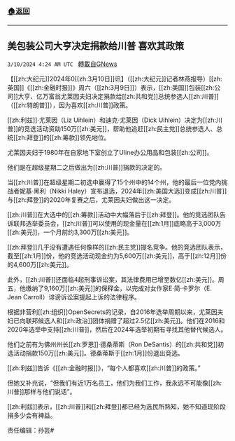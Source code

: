 ###  [:house:返回](README.md)
---


## 美包装公司大亨决定捐款给川普 喜欢其政策
`3/10/2024 4:24 AM UTC ` [轉載自GNews](https://gnews.org/articles/2381042)

【[[zh:大纪元]]2024年0[[zh:3月10日]]讯】（[[zh:大纪元]]记者林燕报导）[[zh:英国]]《[[zh:金融时报]]》周六（[[zh:3月9日]]）表示，[[zh:美国]]包装[[zh:公司]]大亨、亿万富翁尤莱因夫妇决定捐款给[[zh:共和党]]总统参选人[[zh:川普]]（[[zh:特朗普]]），因为喜欢[[zh:川普]]政策。

[[zh:利兹]]‧尤莱因（Liz Uihlein）和迪克‧尤莱因（Dick Uihlein）决定为[[zh:川普]]的竞选活动资助150万[[zh:美元]]，帮助他追赶[[zh:民主党]]总统参选人、总统[[zh:拜登]]的[[zh:筹款]]领先地位。

尤莱因夫妇于1980年在自家地下室创立了Uline办公用品和包装[[zh:公司]]。

他们是在超级星期二之后做出为[[zh:川普]]捐款的决定的。

当[[zh:川普]]在超级星期二初选中赢得了15个州中的14个州，他的最后一位党内挑战者妮基‧黑利（Nikki Haley）宣布退选，2024年[[zh:美国大选]]变成[[zh:川普]]与[[zh:拜登]]的2020年复赛之后，尤莱因夫妇做出这一决定。

[[zh:川普]]在大选中的[[zh:筹款]]活动中大幅落后于[[zh:拜登]]。他的竞选团队告诉联邦选举委员会，[[zh:川普]]可以使用的现金量在[[zh:1月]]底略高于3,000万[[zh:美元]]，一个月前约3,300万[[zh:美元]]。

[[zh:拜登]]几乎没有遭遇任何像样的[[zh:民主党]]提名竞争。他的竞选团队表示，截至[[zh:1月]]份，他的竞选活动现金约为5,600万[[zh:美元]]，高于[[zh:12月]]份的4,600万[[zh:美元]]。

此外，[[zh:川普]]还面临4起刑事诉讼案，其法律费用已增至数亿[[zh:美元]]。周五，他缴纳了9,160万[[zh:美元]]的保释金，以完成对女作家E‧简‧卡罗尔（E. Jean Carroll）诽谤诉讼案提起上诉的法律程序。

根据非营利[[zh:组织]]OpenSecrets的记录，自2016年选举周期以来，尤莱因夫妇已向联邦候选人和[[zh:政治]]团体捐赠了超过2.5亿[[zh:美元]]。他们在2016和2020年选举中支持[[zh:川普]]，然后在2024年选举初期有寻找其他替代候选人。

他们之前有为佛州州长[[zh:罗恩]]‧德桑蒂斯（Ron DeSantis）的[[zh:共和党]]初选活动捐款150万[[zh:美元]]。德桑蒂斯于[[zh:1月]]份退出竞选。

[[zh:利兹]]告诉《[[zh:金融时报]]》，“每个人都喜欢[[zh:川普]]的政策。”

但她又补充说，“但我们有近1万名员工，他们为我们工作，我永远不可能像[[zh:川普]]那样与他们说话”。

[[zh:利兹]]表示，[[zh:川普]]和[[zh:拜登]]都已经为选民所熟知，她不知道现阶段捐多少会有裨益。

责任编辑：孙芸#
